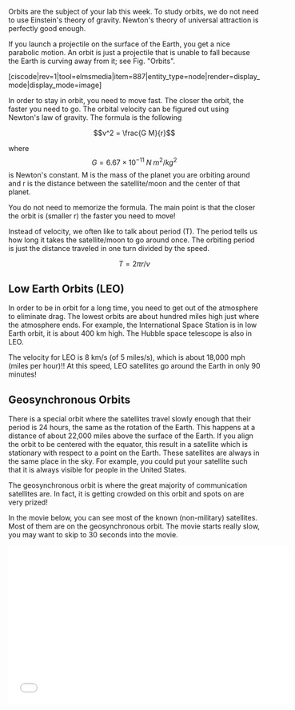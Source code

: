 Orbits are the subject of your lab this week. To study orbits, we do not need to use Einstein's theory of gravity. Newton's theory of universal attraction is perfectly good enough.

If you launch a projectile on the surface of the Earth, you get a nice parabolic motion. An orbit is just a projectile that is unable to fall because the Earth is curving away from it; see Fig. "Orbits".

[ciscode|rev=1|tool=elmsmedia|item=887|entity_type=node|render=display_mode|display_mode=image]

In order to stay in orbit, you need to move fast. The closer the orbit, the faster you need to go. The orbital velocity can be figured out using Newton's law of gravity. The formula is the following

$$v^2 = \frac{G M}{r}$$

where $$G = 6.67 \times 10^{-11}\; N\;m^2/kg^2$$ is Newton's constant. M is the mass of the planet you are orbiting around and r is the distance between the satellite/moon and the center of that planet.

You do not need to memorize the formula. The main point is that the closer the orbit is (smaller r) the faster you need to move!

Instead of velocity, we often like to talk about period (T). The period tells us how long it takes the satellite/moon to go around once. The orbiting period is just the distance traveled in one turn divided by the speed.

$$T = 2\pi r/v$$


## Low Earth Orbits (LEO)

In order to be in orbit for a long time, you need to get out of the atmosphere to eliminate drag. The lowest orbits are about hundred miles high just where the atmosphere ends. For example, the International Space Station is in low Earth orbit, it is about 400 km high. The Hubble space telescope is also in LEO.

The velocity for LEO is 8 km/s (of 5 miles/s), which is about 18,000 mph  (miles per hour)!! At this speed, LEO satellites go around the Earth in only 90 minutes!

## Geosynchronous Orbits

There is a special orbit where the satellites travel slowly enough that their period is 24 hours, the same as the rotation of the Earth. This happens at a distance of about 22,000 miles above the surface of the Earth. If you align the orbit to be centered with the equator, this result in a satellite which is stationary with respect to a point on the Earth. These satellites are always in the same place in the sky. For example, you could put your satellite such that it is always visible for people in the United States.

The geosynchronous orbit is where the great majority of communication satellites are. In fact, it is getting crowded on this orbit and spots on are very prized!

In the movie below, you can see most of the known (non-military) satellites. Most of them are on the geosynchronous orbit. The movie starts really slow, you may want to skip to 30 seconds into the movie.

<iframe allowfullscreen="" frameborder="0" height="315" src="//www.youtube.com/embed/OU2YVK8c-dA?rel=0" width="560"></iframe>